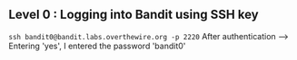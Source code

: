 ## Level 0 : Logging into Bandit using SSH key
`ssh bandit0@bandit.labs.overthewire.org -p 2220`
After authentication --> Entering 'yes', I entered the password 'bandit0'

